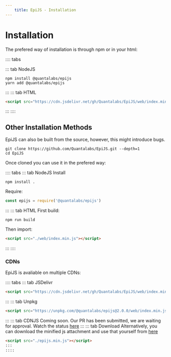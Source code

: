 ```yaml
---
    title: EpiJS - Installation
---
```


# Installation

The prefered way of installation is through npm or in your html:

:::: tabs

::: tab NodeJS
```SH
npm install @quantalabs/epijs
yarn add @quantalabs/epijs
```
:::
::: tab HTML

```HTML
<script src="https://cdn.jsdelivr.net/gh/Quantalabs/EpiJS/web/index.min.js"></script>
```
:::
::::


## Other Installation Methods

EpiJS can also be built from the source, however, this might introduce bugs.
```SH
git clone https://github.com/Quantalabs/EpiJS.git --depth=1
cd EpiJS
```
Once cloned you can use it in the prefered way:

:::: tabs
::: tab NodeJS
Install
```SH
npm install .
```
Require:
```JAVASCRIPT
const epijs = require('@quantalabs/epijs')
```
:::
::: tab HTML
First build:
```SH
npm run build
```
Then import:
```HTML
<script src="./web/index.min.js"></script>
```
:::
::::

### CDNs

EpiJS is avaliable on multiple CDNs:

:::: tabs
::: tab JSDelivr
```HTML
<script src="https://cdn.jsdelivr.net/gh/Quantalabs/EpiJS/web/index.min.js"></script>
```
:::
::: tab Unpkg
```HTML
<script src="https://unpkg.com/@quantalabs/epijs@2.0.0/web/index.min.js"></script>
```
:::
::: tab CDNJS
Coming soon. Our PR has been submitted, we are waiting for approval. Watch the status [here](https://github.com/cdnjs/packages/pull/775)
:::
::: tab Download
Alternatively, you can download the minified js attachment and use that yourself from [here](https://github.com/Quantalabs/EpiJS/releases/)
```HTML
<script src="./epijs.min.js"></script>
:::
::::